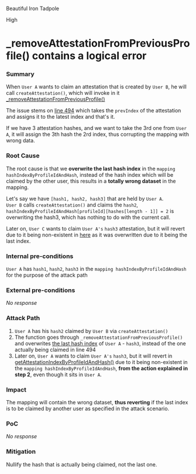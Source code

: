 Beautiful Iron Tadpole

High

# _removeAttestationFromPreviousProfile() contains a logical error

### Summary

When `User A` wants to claim an attestation that is created by `User B`, he will call `createAttestation()`, 
 which will invoke in it [_removeAttestationFromPreviousProfile()](https://github.com/sherlock-audit/2024-10-ethos-network/blob/main/ethos/packages/contracts/contracts/EthosAttestation.sol#L485-L499)

The issue stems on [line 494](https://github.com/sherlock-audit/2024-10-ethos-network/blob/main/ethos/packages/contracts/contracts/EthosAttestation.sol#L494) which takes the `prevIndex` of the attestation and assigns it to the latest index and that's it.

If we have 3 attestation hashes, and we want to take the 3rd one from `User A`, it will assign the 3th hash the 2rd index, thus corrupting the mapping with wrong data.


### Root Cause

The root cause is that we **overwrite the last hash index** in the `mapping hashIndexByProfileIdAndHash`, instead of the hash index which will be claimed by the other user, this results in a **totally wrong dataset** in the mapping.

Let's say we have `[hash1, hash2, hash3]` that are held by `User A`.  
`User B` calls `createAttestation()` and claims the `hash2`, `hashIndexByProfileIdAndHash[profileId][hashes[length - 1]] = 2` is overwriting the hash3, which has nothing to do with the current call.

Later on, `User C` wants to claim `User A's` `hash3` attestation, but it will revert due to it being non-existent in [here](https://github.com/sherlock-audit/2024-10-ethos-network/blob/main/ethos/packages/contracts/contracts/EthosAttestation.sol#L466-L478) as it was overwritten due to it being the last index.

### Internal pre-conditions

`User A` has `hash1`, `hash2`, `hash3` in the ```mapping hashIndexByProfileIdAndHash``` for the purpose of the attack path

### External pre-conditions

_No response_

### Attack Path

1. `User A` has his `hash2` claimed by `User B` via `createAttestation()`
2. The function goes through `_removeAttestationFromPreviousProfile()` and overwrites [the last hash index](https://github.com/sherlock-audit/2024-10-ethos-network/blob/main/ethos/packages/contracts/contracts/EthosAttestation.sol#L494) of `User A` - `hash3`, instead of the one actually being claimed in line 494
3. Later on, `User A` wants to claim `User A's` `hash3`, but it will revert in [getAttestationIndexByProfileIdAndHash()](https://github.com/sherlock-audit/2024-10-ethos-network/blob/main/ethos/packages/contracts/contracts/EthosAttestation.sol#L473-L476) due to it being non-existent in the `mapping hashIndexByProfileIdAndHash`, **from the action explained in step 2**, even though it sits in `User A`.

### Impact

The mapping will contain the wrong dataset, **thus reverting** if the last index is to be claimed by another user as specified in the attack scenario.

### PoC

_No response_

### Mitigation

Nullify the hash that is actually being claimed, not the last one.